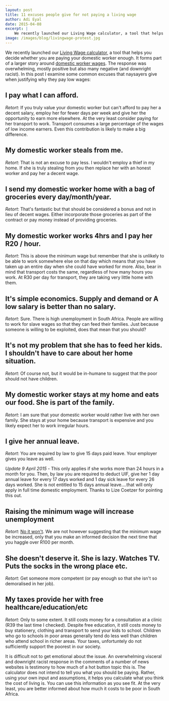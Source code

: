 ```yaml
---
layout: post
title: 11 excuses people give for not paying a living wage
author: Adi Eyal
date: 2015-04-08
excerpt: |
    We recently launched our Living Wage calculator, a tool that helps you decide whether you are paying your domestic worker enough. The response was overwhelming, mostly positive but also many negative (and downright racist). In this post I examine some common excuses that naysayers give when justifying why they pay low wages.
image: /images/blog/livingwage-protest.jpg
---
```


We recently launched our [Living Wage calculator](http://living-wage.co.za), a tool that helps you decide whether you are paying your domestic worker enough. It forms part of a larger story around [domestic worker wages](http://living-wage.news24.com). The response was overwhelming, mostly positive but also many negative (and downright racist). In this post I examine some common excuses that naysayers give when justifying why they pay low wages:

## I pay what I can afford.
*Retort*: If you truly value your domestic worker but can't afford to pay her a decent salary, employ her for fewer days per week and give
her the opportunity to earn more elsewhere. At the very least consider paying for her transport to work. Transport consumes a large percentage of the wages of low income earners. Even this contribution is likely to make a big difference.

## My domestic worker steals from me.
*Retort*: That is not an excuse to pay less. I wouldn't employ a thief in my home. If she is truly stealing from you then replace her with an honest worker and pay her a decent wage.

## I send my domestic worker home with a bag of groceries every day/month/year.
*Retort*: That's fantastic but that should be considered a bonus and not in lieu of decent wages. Either incorporate those groceries as part of the contract or pay money instead of providing groceries.

## My domestic worker works 4hrs and I pay her R20 / hour.
*Retort*: This is above the minimum wage but remember that she is unlikely to be able to work somewhere else on that day which means that you have taken up an entire day when she could have worked for more. Also, bear in mind that transport costs the same, regardless of
how many hours you work. At R30 per day for transport, they are taking very little home with them.

## It's simple economics. Supply and demand or A low salary is better than no salary.
*Retort*: Sure. There is high unemployment in South Africa. People are willing to work for slave wages so that they can feed their families. Just because someone is willing to be exploited, does that mean that you should?

## It's not my problem that she has to feed her kids. I shouldn't have to care about her home situation.
*Retort*: Of course not, but it would be in-humane to suggest that the poor should not have children.

## My domestic worker stays at my home and eats our food. She is part of the family.
*Retort*: I am sure that your domestic worker would rather live with her own family. She stays at your home because transport is expensive and you likely expect her to work irregular hours.

## I give her annual leave.
*Retort*: You are required by law to give 15 days paid leave. Your employer gives you leave as well.

_Update 9 April 2015_ - This only applies if she works more than 24 hours in a month for you. Then, by law you are required to deduct UIF, give her 1 day annual leave for every 17 days worked and 1 day sick leave for every 26 days worked. She is not entitled to 15 days annual leave....that will only apply in full time domestic employment. Thanks to Lize Coetzer for pointing this out.

## Raising the minimum wage will increase unemployment
*Retort*: [No it won't](http://www.theguardian.com/commentisfree/2014/jun/11/the-evidence-is-clear-increasing-the-minimum-wage-doesnt-cause-unemployment). We are not however suggesting that the minimum wage be increased, only that you make an informed decision the next time that you haggle over R100 per month.

## She doesn't deserve it. She is lazy. Watches TV. Puts the socks in the wrong place etc.
*Retort*: Get someone more competent (or pay enough so that she isn't so demoralised in her job).

## My taxes provide her with free healthcare/education/etc
*Retort*: Only to some extent. It still costs money for a consultation at a clinic (R39 the last time I checked). Despite free
education, it still costs money to buy stationery, clothing and transport to send your kids to school. Children who go to schools in poor areas generally tend do less well than children who attend school in richer areas. Your taxes, unfortuntely do not sufficiently support the poorest in our society.

It is difficult not to get emotional about the issue. An overwhelming visceral and downright racist response in the comments of a number of news websites is testimony to how much of a hot button topic this is. The calculator does not intend to tell you what you should be paying. Rather, using your own input and assumptions, it helps you calculate what you think the cost of living is. You can use this information as you see fit. At the very least, you are better informed about how much it costs to be poor in South Africa.
